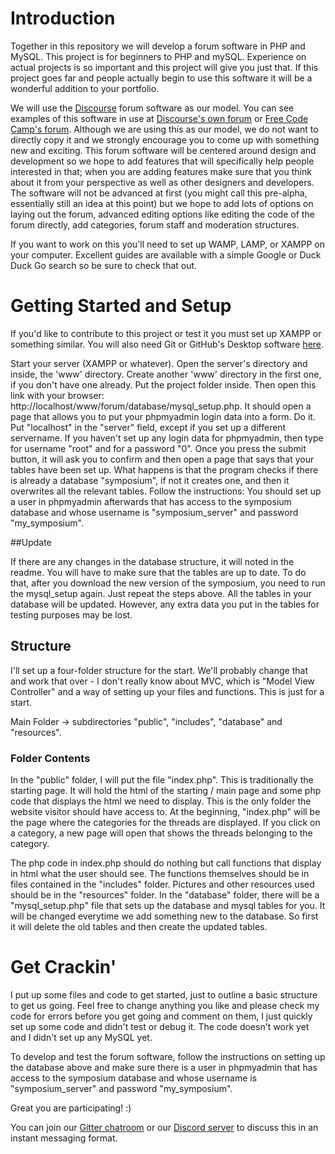 # Introduction
Together in this repository we will develop a forum software in PHP and MySQL. This project is for beginners to PHP and mySQL. Experience on actual projects is so important and this project will give you just that. If this project goes far and people actually begin to use this software it will be a wonderful addition to your portfolio.

We will use the [Discourse](http://discourse.org) forum software as our model. You can see examples of this software in use at [Discourse's own forum](http://meta.discourse.org) or [Free Code Camp's forum](http://forum.freecodecamp.com). Although we are using this as our model, we do not want to directly copy it and we strongly encourage you to come up with something new and exciting. This forum software will be centered around design and development so we hope to add features that will specifically help people interested in that; when you are adding features make sure that you think about it from your perspective as well as other designers and developers. The software will not be advanced at first (you might call this pre-alpha, essentially still an idea at this point) but we hope to add lots of options on laying out the forum, advanced editing options like editing the code of the forum directly, add categories, forum staff and moderation structures.

If you want to work on this you'll need to set up WAMP, LAMP, or XAMPP on your computer. Excellent guides are available with a simple Google or Duck Duck Go search so be sure to check that out.

# Getting Started and Setup

If you'd like to contribute to this project or test it you must set up XAMPP or something similar. You will also need Git or GitHub's Desktop software [here](http://desktop.github.com).

Start your server (XAMPP or whatever). Open the server's directory and inside, the 'www' directory. Create another 'www' directory in the first one, if you don't have one already. Put the project folder inside. Then open this link with your browser: http://localhost/www/forum/database/mysql_setup.php. It should open a page that allows you to put your phpmyadmin login data into a form. Do it. Put "localhost" in the "server" field, except if you set up a different servername. If you haven't set up any login data for phpmyadmin, then type for username "root" and for a password "0". Once you press the submit button, it will ask you to confirm and then open a page that says that your tables have been set up. What happens is that the program checks if there is already a database "symposium", if not it creates one, and then it overwrites all the relevant tables. Follow the instructions: You should set up a user in phpmyadmin afterwards that has access to the symposium database and whose username is "symposium_server" and password "my_symposium".

##Update

If there are any changes in the database structure, it will noted in the readme. You will have to make sure that the tables are up to date. To do that, after you download the new version of the symposium, you need to run the mysql_setup again. Just repeat the steps above. All the tables in your database will be updated. However, any extra data you put in the tables for testing purposes may be lost.

## Structure

I'll set up a four-folder structure for the start. We'll probably change that and work that over - I don't really know about MVC, which is "Model View Controller" and a way of setting up your files and functions. This is just for a start.

Main Folder -> subdirectories "public", "includes", "database" and "resources".

### Folder Contents

In the "public" folder, I will put the file "index.php". This is traditionally the starting page. It will hold the html of the starting / main page and some php code that displays the html we need to display. This is the only folder the website visitor should have access to. At the beginning, "index.php" will be the page where the categories for the threads are displayed. If you click on a category, a new page will open that shows the threads belonging to the category.

The php code in index.php should do nothing but call functions that display in html what the user should see. The functions themselves should be in files contained in the "includes" folder. Pictures and other resources used should be in the "resources" folder. In the "database" folder, there will be a "mysql_setup.php" file that sets up the database and mysql tables for you. It will be changed everytime we add something new to the database. So first it will delete the old tables and then create the updated tables.


# Get Crackin'
I put up some files and code to get started, just to outline a basic structure to get us going. Feel free to change anything you like and please check my code for errors before you get going and comment on them, I just quickly set up some code and didn't test or debug it. The code doesn't work yet and I didn't set up any MySQL yet.

To develop and test the forum software, follow the instructions on setting up the database above and make sure there is a user in phpmyadmin that has access to the symposium database and whose username is "symposium_server" and password "my_symposium".

Great you are participating! :)

You can join our [Gitter chatroom](https://gitter.im/Aliin/forum) or our [Discord server](https://discord.gg/013EGhm7P3o6apo6S) to discuss this in an instant messaging format.
